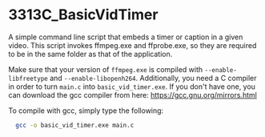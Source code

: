 # 3313C_BasicVidTimer
A simple command line script that embeds a timer or caption in a given video. This script invokes ffmpeg.exe and ffprobe.exe, so they are required to be in the same folder as that of the application. 

Make sure that your version of `ffmpeg.exe` is compiled with `--enable-libfreetype` and `--enable-libopenh264`. 
Additionally, you need a C compiler in order to turn `main.c` into `basic_vid_timer.exe`.
If you don't have one, you can download the gcc compiler from here:
  https://gcc.gnu.org/mirrors.html

To compile with gcc, simply type the following:

```bash
  gcc -o basic_vid_timer.exe main.c
```
